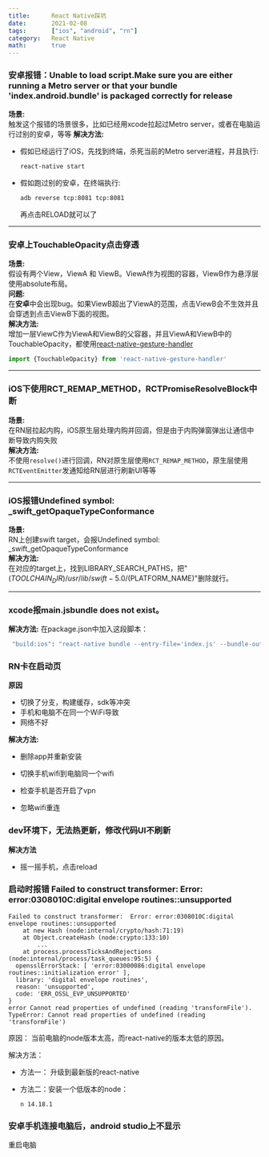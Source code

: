 ```yaml
---
title:      React Native踩坑
date:       2021-02-08
tags:       ["ios", "android", "rn"]
category:   React Native
math:       true
---
```


### 安卓报错：Unable to load script.Make sure you are either running a Metro server or that your bundle 'index.android.bundle' is packaged correctly for release
**场景:**   
触发这个报错的场景很多，比如已经用xcode拉起过Metro server，或者在电脑运行过别的安卓，等等
**解决方法:**   
- 假如已经运行了iOS，先找到终端，杀死当前的Metro server进程，并且执行:
  ```sh
  react-native start
  ```
- 假如跑过别的安卓，在终端执行:
  ```sh 
  adb reverse tcp:8081 tcp:8081
  ```
  
  再点击RELOAD就可以了

---
### 安卓上TouchableOpacity点击穿透
**场景:**   
假设有两个View，ViewA 和 ViewB。ViewA作为视图的容器，ViewB作为悬浮层使用absolute布局。   
**问题:**   
在**安卓**中会出现bug。如果ViewB超出了ViewA的范围，点击ViewB会不生效并且会穿透到点击ViewB下面的视图。   
**解决方法:**   
增加一层ViewC作为ViewA和ViewB的父容器，并且ViewA和ViewB中的TouchableOpacity，都使用[react-native-gesture-handler](https://github.com/software-mansion/react-native-gesture-handler)

```ts
import {TouchableOpacity} from 'react-native-gesture-handler'
```
---
### iOS下使用RCT_REMAP_METHOD，RCTPromiseResolveBlock中断
**场景:**   
在RN层拉起内购，iOS原生层处理内购并回调，但是由于内购弹窗弹出让通信中断导致内购失败   
**解决方法:**   
不使用```resolve()```进行回调，RN对原生层使用```RCT_REMAP_METHOD```，原生层使用```RCTEventEmitter```发通知给RN层进行刷新UI等等

---
### iOS报错Undefined symbol: _swift_getOpaqueTypeConformance
**场景:**  
RN上创建swift target，会报Undefined symbol: _swift_getOpaqueTypeConformance   
**解决方法:**   
在对应的target上，找到LIBRARY_SEARCH_PATHS，把"$(TOOLCHAIN_DIR)/usr/lib/swift-5.0/$(PLATFORM_NAME)"删除就行。

---

### xcode报main.jsbundle does not exist。
**解决方法:**
在package.json中加入这段脚本：
```sh 
 "build:ios": "react-native bundle --entry-file='index.js' --bundle-output='./ios/main.jsbundle' --dev=false --platform='ios'"
```

### RN卡在启动页
**原因**
- 切换了分支，构建缓存，sdk等冲突
- 手机和电脑不在同一个WiFi导致   
- 网络不好

**解决方法:**   
- 删除app并重新安装

- 切换手机wifi到电脑同一个wifi

- 检查手机是否开启了vpn

- 忽略wifi重连

### dev环境下，无法热更新，修改代码UI不刷新
**解决方法**
- 摇一摇手机，点击reload



### 启动时报错 Failed to construct transformer:  Error: error:0308010C:digital envelope routines::unsupported

```
Failed to construct transformer:  Error: error:0308010C:digital envelope routines::unsupported
    at new Hash (node:internal/crypto/hash:71:19)
    at Object.createHash (node:crypto:133:10)
		...
    at process.processTicksAndRejections (node:internal/process/task_queues:95:5) {
  opensslErrorStack: [ 'error:03000086:digital envelope routines::initialization error' ],
  library: 'digital envelope routines',
  reason: 'unsupported',
  code: 'ERR_OSSL_EVP_UNSUPPORTED'
}
error Cannot read properties of undefined (reading 'transformFile').
TypeError: Cannot read properties of undefined (reading 'transformFile')
```

原因： 当前电脑的node版本太高，而react-native的版本太低的原因。

解决方法：

- 方法一： 升级到最新版的react-native

- 方法二：安装一个低版本的node：

    ```shell
    n 14.18.1
    ```



### 安卓手机连接电脑后，android studio上不显示

重启电脑
